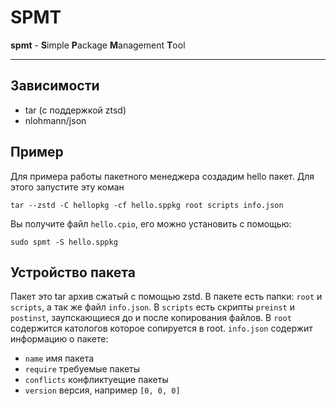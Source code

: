 # SPMT

**spmt** - **S**imple **P**ackage **M**anagement **T**ool

------

## Зависимости
- tar (с поддержкой ztsd)
- nlohmann/json

## Пример
Для примера работы пакетного менеджера создадим hello пакет.
Для этого запустите эту коман
```shell
tar --zstd -C hellopkg -cf hello.sppkg root scripts info.json
```
Вы получите файл `hello.cpio`, его можно установить с помощью:
```shell
sudo spmt -S hello.sppkg
```

## Устройство пакета
Пакет это tar архив сжатый с помощью zstd.
В пакете есть папки: `root` и `scripts`, а так же файл `info.json`.
В `scripts` есть скрипты `preinst` и `postinst`, заупскающиеся до и после копирования файлов.
В `root` содержится катологов которое сопируется в root.
`info.json` содержит информацию о пакете:
- `name` имя пакета 
- `require` требуемые пакеты
- `conflicts` конфликтуещие пакеты
- `version` версия, например `[0, 0, 0]`